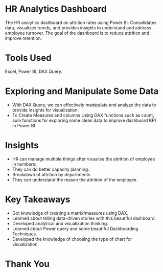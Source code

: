 # HR Analytics Dashboard

The HR analytics dashboard on attrition rates using Power BI. Consolidates data, visualizes trends, and provides insights to understand and address employee turnover. The goal of the dashboard is to reduce attrition and improve retention.

# Tools Used
Excel, Power BI, DAX Query.

# Exploring and Manipulate Some Data
* With DAX Query, we can effectively manipulate and analyze the data to provide insights for visualization.
* To Create Measures and columns Using DAX functions such as count, sum functions for exploring some clean data to improve dashboard KPI in Power BI.

# Insights
* HR can manage multiple things after visualise the attrition of employee in numbers:
* They can do better capacity planning.
* Breakdown of attrition by departments. 
* They can understand the reason the attrition of the employee.
  
# Key Takeaways
* Got knowledge of creating a matrix/measures using DAX.
* Learned about telling data-driven stories with this beautiful dashboard.
* Developed analytical and visualization thinking.
* Learned about Power query and some beautiful Dashboarding Techniques.
* Developed the knowledge of choosing the type of chart for visualization.

# Thank You
